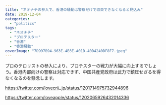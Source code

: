 ```yaml
---
title: "ネオナチの参入で、香港の騒動は警察だけで収束できなくなると見込み"
date: 2019-12-04
categories: 
  - "politics"
tags: 
  - "ネオナチ"
  - "プロテスター"
  - "香港"
  - "香港騒動"
coverImage: "7D997B94-963E-4B3E-A01D-40D4240DF8F7.jpeg"
---
```


プロのテロリストの参入により、プロテスターの戦力が大幅に向上するでしょう。香港内部向けの警察は対応できず、中国共産党政府は武力で鎮圧せざるを得なくなるのを懸念します。

https://twitter.com/lovecn\_jp/status/1201714975732944896

https://twitter.com/loveapple/status/1202065926432014336
